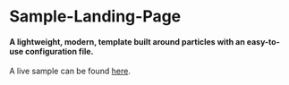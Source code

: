 # Sample-Landing-Page
#### A lightweight, modern, template built around particles with an easy-to-use configuration file.

A live sample can be found [here](https://kaminski.pw/sample-landing-page).
